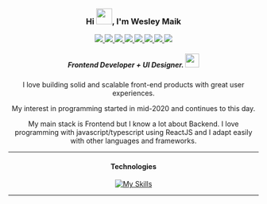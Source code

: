<div align="center">
  <h3>Hi <img src="https://raw.githubusercontent.com/MartinHeinz/MartinHeinz/master/wave.gif" width="32"/>, I'm Wesley Maik</h3>
  
  <div>
    <a href="https://linkedin/in/wesleymaik" target="_blank">
      <img src="https://img.shields.io/badge/LinkedIn-0077B5?style=for-the-badge&logo=linkedin&logoColor=white" />
    </a>
    <a href="https://t.me/wesleymaik" target="_blank">
      <img src="https://img.shields.io/badge/Telegram-2CA5E0?style=for-the-badge&logo=telegram&logoColor=white" />
    </a>
    <a href="mailto:wesleynamikaze404@gmail.com" target="_blank">
      <img src="https://img.shields.io/badge/Gmail-D14836?style=for-the-badge&logo=gmail&logoColor=white" />
    </a>
    <a href="https://twitter.com/euwesleymaik" target="_blank">
      <img src="https://img.shields.io/badge/Twitter-1DA1F2?style=for-the-badge&logo=twitter&logoColor=white" />
    </a>
    <a href="https://instagram.com/eumaik_" target="_blank">
      <img src="https://img.shields.io/badge/Instagram-E4405F?style=for-the-badge&logo=instagram&logoColor=white" />
    </a>
    <a href="https://dev.to/wesleymaik" target="_blank">
      <img src="https://img.shields.io/badge/dev.to-0A0A0A?style=for-the-badge&logo=devdotto&logoColor=white" />
    </a>
    <a href="https://wesleymaik.github.io" target="_blank">
      <img src="https://img.shields.io/badge/website-000000?style=for-the-badge&logo=About.me&logoColor=white" />
    </a>
    <a href="#" target="_blank">
      <img src="https://img.shields.io/github/followers/wesleymaik?style=for-the-badge" />
    </a>
  </div>
  
  <h5>Frontend Developer + UI Designer. <img src="https://emojipedia-us.s3.dualstack.us-west-1.amazonaws.com/thumbs/120/apple/325/technologist-light-skin-tone_1f9d1-1f3fb-200d-1f4bb.png" width="28px" /></h5>
  
  <p>I love building solid and scalable front-end products with great user experiences.</p>
  <p>My interest in programming started in mid-2020 and continues to this day.</p>
  <p>My main stack is Frontend but I know a lot about Backend. I love programming with javascript/typescript using ReactJS and I adapt easily with other languages and frameworks.</p>
  
  <hr />

  <h4>Technologies</h4>

  [![My Skills](https://skills.thijs.gg/icons?i=html,css,javascript,typescript,jquery,nodejs,express,webpack,react,vite,redux,next,vue,nuxt,sass,styledcomponents,php,laravel,wordpress,mysql,mongodb,python,graphql,codepen,vercel,md,git,github,photoshop,illustrator)](https://skills.thijs.gg)
  <hr />
</div>
